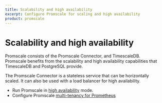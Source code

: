 ```yaml
---
title: Scalability and high availability
excerpt: Configure Promscale for scaling and high availability
product: promscale
---
```


# Scalability and high availability
Promscale consists of the Promscale Connector, and TimescaleDB. Promscale
benefits from the scalability and high availability capabilities that
TimescaleDB and PostgreSQL provide.

The Promscale Connector is a stateless service that can be horizontally
scaled. It can also be used with a load balancer for high availability.

*   Run Promscale in [high availability][high-availability] mode.
*   Configure Promscale [multi-tenancy for Prometheus][multi-tenancy]

[high-availability]: /promscale/:currentVersion:/scale-ha/high-availability/
[multi-tenancy]: /promscale/:currentVersion:/scale-ha/prometheus-multi-tenancy/
